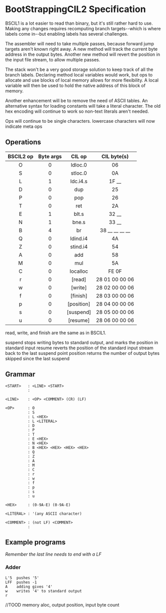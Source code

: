 BootStrappingCIL2 Specification
===============================

BSCIL1 is a lot easier to read than binary, but it's still rather hard to use.
Making any changes requires recomputing branch targets--which is where labels come in--but enabling labels has several challenges.

The assembler will need to take multiple passes, because forward jump targets aren't known right away.
A new method will track the current byte address in the output bytes.
Another new method will revert the position in the input file stream, to allow multiple passes.

The stack won't be a very good storage solution to keep track of all the branch labels.
Declaring method local variables would work, but ops to allocate and use blocks of local memory allows for more flexibility.
A local variable will then be used to hold the native address of this block of memory.

Another enhancement will be to remove the need of ASCII tables.
An alternative syntax for loading constants will take a literal character.
The old hex encoding will continue to work so non-text literals aren't needed.

Ops will continue to be single characters.
lowercase characters will now indicate meta ops

Operations
----------

| BSCIL2 op | Byte args |  CIL op    | CIL byte(s)    |
|:---------:|:---------:|:----------:|:--------------:|
|    O      |     0     | ldloc.0    | 06             |
|    S      |     0     | stloc.0    | 0A             |
|    L      |     1     | ldc.i4.s   | 1F __          |
|    D      |     0     | dup        | 25             |
|    P      |     0     | pop        | 26             |
|    T      |     0     | ret        | 2A             |
|    E      |     1     | blt.s      | 32 __          |
|    N      |     1     | bne.s      | 33 __          |
|    B      |     4     | br         | 38 __ __ __ __ |
|    Q      |     0     | ldind.i4   | 4A             |
|    Z      |     0     | stind.i4   | 54             |
|    A      |     0     | add        | 58             |
|    M      |     0     | mul        | 5A             |
|    C      |     0     | localloc   | FE 0F          |
|    r      |     0     | [read]     | 28 01 00 00 06 |
|    w      |     0     | [write]    | 28 02 00 00 06 |
|    f      |     0     | [finish]   | 28 03 00 00 06 |
|    p      |     0     | [position] | 28 04 00 00 06 |
|    s      |     0     | [suspend]  | 28 05 00 00 06 |
|    u      |     0     | [resume]   | 28 06 00 00 06 |

read, write, and finish are the same as in BSCIL1.

suspend stops writing bytes to standard output, and marks the position in standard input
resume reverts the position of the standard input stream back to the last suspend point
position returns the number of output bytes skipped since the last suspend

Grammar
-------

```
<START>   : <LINE> <START>
          :
          
<LINE>    : <OP> <COMMENT> (CR) (LF)
         
<OP>      : O
          : S
          : L <HEX>
          : L <LITERAL>
          : D
          : P
          : T
          : E <HEX>
          : N <HEX>
          : B <HEX> <HEX> <HEX> <HEX>
          : Q
          : Z
          : A
          : M
          : C
          : r
          : w
          : f
          : p
          : s
          : u

<HEX>     : (0-9A-E) (0-9A-E)

<LITERAL> : '(any ASCII character)

<COMMENT> : (not LF) <COMMENT>
          :
```

Example programs
----------------

*Remember the last line needs to end with a LF*

### Adder

```
L'5  pushes '5'
LFF  pushes -1
A    adding gives '4'
w    writes '4' to standard output
r
```

//TOOD memory aloc, output position, input byte count
